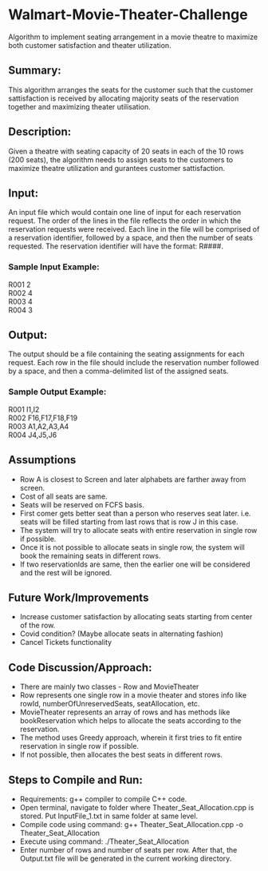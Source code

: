 # Walmart-Movie-Theater-Challenge
Algorithm to implement seating arrangement in a movie theatre to maximize both customer satisfaction and theater utilization.

## Summary: 

This algorithm arranges the seats for the customer such that the customer sattisfaction is received by allocating majority seats of the reservation together and maximizing theater utilisation.

## Description:

Given a theatre with seating capacity of 20 seats in each of the 10 rows (200 seats), the algorithm needs to assign seats to the customers to maximize theatre utilization and gurantees customer sattisfaction.

## Input: 

An input file which would contain one line of input for each reservation request. The order of the lines in the file reflects the order in which the reservation requests were received. Each line in the file will be comprised of a reservation identifier, followed by a space, and then the number of seats requested. The reservation identifier will have the format: R####.

### Sample Input Example: 
R001 2 <br/>
R002 4 <br/>
R003 4 <br/>
R004 3 <br/>

## Output:

The output should be a file containing the seating assignments for each request. Each row in the file should include the reservation number followed by a space, and then a comma-delimited list of the assigned seats.

### Sample Output Example: 
R001 I1,I2 <br/>
R002 F16,F17,F18,F19 <br/>
R003 A1,A2,A3,A4 <br/>
R004 J4,J5,J6 <br/>

## Assumptions
- Row A is closest to Screen and later alphabets are farther away from screen.
- Cost of all seats are same.
- Seats will be reserved on FCFS basis.
- First comer gets better seat than a person who reserves seat later. i.e. seats will be filled starting from last rows that is row J in this case.
- The system will try to allocate seats with entire reservation in single row if possible.
- Once it is not possible to allocate seats in single row, the system will book the remaining seats in different rows.
- If two reservationIds are same, then the earlier one will be considered and the rest will be ignored.

## Future Work/Improvements
- Increase customer satisfaction by allocating seats starting from center of the row.
- Covid condition? (Maybe allocate seats in alternating fashion)
- Cancel Tickets functionality

## Code Discussion/Approach:
- There are mainly two classes - Row and MovieTheater
- Row represents one single row in a movie theater and stores info like rowId, numberOfUnreservedSeats, seatAllocation, etc.
- MovieTheater represents an array of rows and has methods like bookReservation which helps to allocate the seats according to the reservation.
- The method uses Greedy approach, wherein it first tries to fit entire reservation in single row if possible.
- If not possible, then allocates the best seats in different rows.

## Steps to Compile and Run:
- Requirements: g++ compiler to compile C++ code.
- Open terminal, navigate to folder where Theater_Seat_Allocation.cpp is stored. Put InputFile_1.txt in same folder at same level.
- Compile code using command: g++ Theater_Seat_Allocation.cpp -o Theater_Seat_Allocation
- Execute using command: ./Theater_Seat_Allocation
- Enter number of rows and number of seats per row. After that, the Output.txt file will be generated in the current working directory.